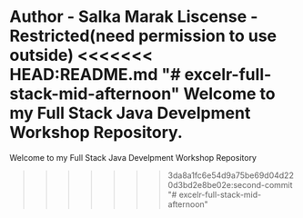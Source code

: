 Author - Salka Marak
Liscense - Restricted(need permission to use outside)
<<<<<<< HEAD:README.md
"# excelr-full-stack-mid-afternoon" 
Welcome to my Full Stack Java Develpment Workshop Repository.
=======

Welcome to my Full Stack Java Develpment Workshop Repository
>>>>>>> 3da8a1fc6e54d9a75be69d04d220d3bd2e8be02e:second-commit
"# excelr-full-stack-mid-afternoon" 
